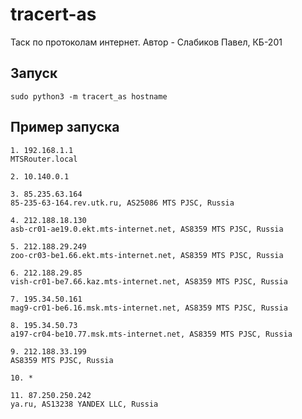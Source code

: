 # tracert-as   
Таск по протоколам интернет. Автор - Слабиков Павел, КБ-201

## Запуск 
    
    sudo python3 -m tracert_as hostname

## Пример запуска

    1. 192.168.1.1
    MTSRouter.local
    
    2. 10.140.0.1
    
    3. 85.235.63.164
    85-235-63-164.rev.utk.ru, AS25086 MTS PJSC, Russia
    
    4. 212.188.18.130
    asb-cr01-ae19.0.ekt.mts-internet.net, AS8359 MTS PJSC, Russia
    
    5. 212.188.29.249
    zoo-cr03-be1.66.ekt.mts-internet.net, AS8359 MTS PJSC, Russia
    
    6. 212.188.29.85
    vish-cr01-be7.66.kaz.mts-internet.net, AS8359 MTS PJSC, Russia
    
    7. 195.34.50.161
    mag9-cr01-be6.16.msk.mts-internet.net, AS8359 MTS PJSC, Russia
    
    8. 195.34.50.73
    a197-cr04-be10.77.msk.mts-internet.net, AS8359 MTS PJSC, Russia
    
    9. 212.188.33.199
    AS8359 MTS PJSC, Russia
    
    10. *
    
    11. 87.250.250.242
    ya.ru, AS13238 YANDEX LLC, Russia
